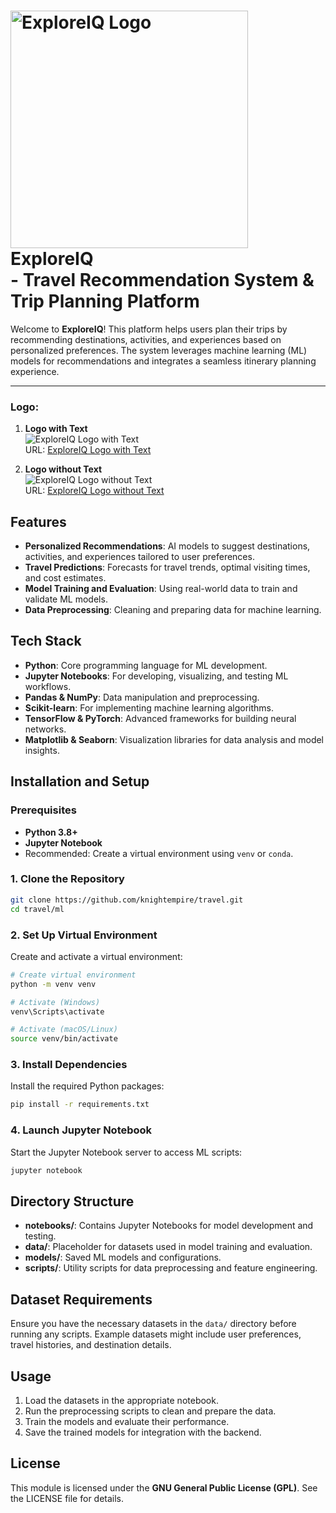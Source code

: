 # <img src="https://i.imgur.com/56G0Rat.png" alt="ExploreIQ Logo" width="380" />  <br> ExploreIQ  <br> - Travel Recommendation System & Trip Planning Platform

Welcome to **ExploreIQ**! This platform helps users plan their trips by recommending destinations, activities, and experiences based on personalized preferences. The system leverages machine learning (ML) models for recommendations and integrates a seamless itinerary planning experience.

---



### Logo:
1. **Logo with Text**  
   ![ExploreIQ Logo with Text](https://i.imgur.com/56G0Rat.png)  
   URL: [ExploreIQ Logo with Text](https://i.imgur.com/56G0Rat.png)

2. **Logo without Text**  
   ![ExploreIQ Logo without Text](https://i.imgur.com/0CiG9sS.png)  
   URL: [ExploreIQ Logo without Text](https://i.imgur.com/0CiG9sS.png)


## Features

- **Personalized Recommendations**: AI models to suggest destinations, activities, and experiences tailored to user preferences.
- **Travel Predictions**: Forecasts for travel trends, optimal visiting times, and cost estimates.
- **Model Training and Evaluation**: Using real-world data to train and validate ML models.
- **Data Preprocessing**: Cleaning and preparing data for machine learning.

## Tech Stack

- **Python**: Core programming language for ML development.
- **Jupyter Notebooks**: For developing, visualizing, and testing ML workflows.
- **Pandas & NumPy**: Data manipulation and preprocessing.
- **Scikit-learn**: For implementing machine learning algorithms.
- **TensorFlow & PyTorch**: Advanced frameworks for building neural networks.
- **Matplotlib & Seaborn**: Visualization libraries for data analysis and model insights.

## Installation and Setup

### Prerequisites

- **Python 3.8+**
- **Jupyter Notebook**
- Recommended: Create a virtual environment using `venv` or `conda`.

### 1. Clone the Repository

```bash
git clone https://github.com/knightempire/travel.git
cd travel/ml
```

### 2. Set Up Virtual Environment

Create and activate a virtual environment:

```bash
# Create virtual environment
python -m venv venv

# Activate (Windows)
venv\Scripts\activate

# Activate (macOS/Linux)
source venv/bin/activate
```

### 3. Install Dependencies

Install the required Python packages:

```bash
pip install -r requirements.txt
```

### 4. Launch Jupyter Notebook

Start the Jupyter Notebook server to access ML scripts:

```bash
jupyter notebook
```

## Directory Structure

- **notebooks/**: Contains Jupyter Notebooks for model development and testing.
- **data/**: Placeholder for datasets used in model training and evaluation.
- **models/**: Saved ML models and configurations.
- **scripts/**: Utility scripts for data preprocessing and feature engineering.

## Dataset Requirements

Ensure you have the necessary datasets in the `data/` directory before running any scripts. Example datasets might include user preferences, travel histories, and destination details.

## Usage

1. Load the datasets in the appropriate notebook.
2. Run the preprocessing scripts to clean and prepare the data.
3. Train the models and evaluate their performance.
4. Save the trained models for integration with the backend.

## License

This module is licensed under the **GNU General Public License (GPL)**. See the LICENSE file for details.
